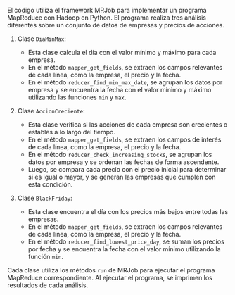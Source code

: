 El código utiliza el framework MRJob para implementar un programa MapReduce con Hadoop en Python. El programa realiza tres análisis diferentes sobre un conjunto de datos de empresas y precios de acciones.

1. Clase `DiaMinMax`:
   - Esta clase calcula el día con el valor mínimo y máximo para cada empresa.
   - En el método `mapper_get_fields`, se extraen los campos relevantes de cada línea, como la empresa, el precio y la fecha.
   - En el método `reducer_find_min_max_date`, se agrupan los datos por empresa y se encuentra la fecha con el valor mínimo y máximo utilizando las funciones `min` y `max`.

2. Clase `AccionCreciente`:
   - Esta clase verifica si las acciones de cada empresa son crecientes o estables a lo largo del tiempo.
   - En el método `mapper_get_fields`, se extraen los campos de interés de cada línea, como la empresa, el precio y la fecha.
   - En el método `reducer_check_increasing_stocks`, se agrupan los datos por empresa y se ordenan las fechas de forma ascendente.
   - Luego, se compara cada precio con el precio inicial para determinar si es igual o mayor, y se generan las empresas que cumplen con esta condición.

3. Clase `BlackFriday`:
   - Esta clase encuentra el día con los precios más bajos entre todas las empresas.
   - En el método `mapper_get_fields`, se extraen los campos relevantes de cada línea, como la empresa, el precio y la fecha.
   - En el método `reducer_find_lowest_price_day`, se suman los precios por fecha y se encuentra la fecha con el valor mínimo utilizando la función `min`.

Cada clase utiliza los métodos `run` de MRJob para ejecutar el programa MapReduce correspondiente. Al ejecutar el programa, se imprimen los resultados de cada análisis.